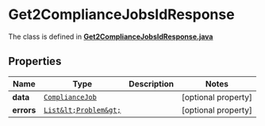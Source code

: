 

# Get2ComplianceJobsIdResponse

The class is defined in **[Get2ComplianceJobsIdResponse.java](../../src/main/java/example/micronaut/model/Get2ComplianceJobsIdResponse.java)**

## Properties

Name | Type | Description | Notes
------------ | ------------- | ------------- | -------------
**data** | [`ComplianceJob`](ComplianceJob.md) |  |  [optional property]
**errors** | [`List&lt;Problem&gt;`](Problem.md) |  |  [optional property]




